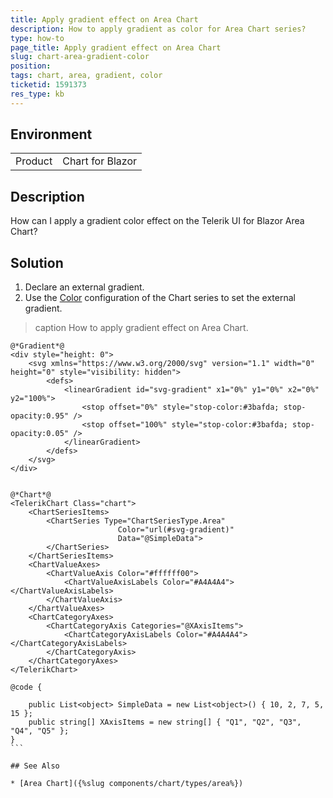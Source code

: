 ```yaml
---
title: Apply gradient effect on Area Chart
description: How to apply gradient as color for Area Chart series?
type: how-to
page_title: Apply gradient effect on Area Chart
slug: chart-area-gradient-color
position: 
tags: chart, area, gradient, color
ticketid: 1591373
res_type: kb
---
```


## Environment
<table>
	<tbody>
		<tr>
			<td>Product</td>
			<td>Chart for Blazor</td>
		</tr>
	</tbody>
</table>


## Description
How can I apply a gradient color effect on the Telerik UI for Blazor Area Chart?

## Solution

1. Declare an external gradient.
1. Use the [Color](https://docs.telerik.com/blazor-ui/components/chart/types/area#color) configuration of the Chart series to set the external gradient. 

>caption How to apply gradient effect on Area Chart.

````CSHTML
@*Gradient*@
<div style="height: 0">
    <svg xmlns="https://www.w3.org/2000/svg" version="1.1" width="0" height="0" style="visibility: hidden">
        <defs>
            <linearGradient id="svg-gradient" x1="0%" y1="0%" x2="0%" y2="100%">
                <stop offset="0%" style="stop-color:#3bafda; stop-opacity:0.95" />
                <stop offset="100%" style="stop-color:#3bafda; stop-opacity:0.05" />
            </linearGradient>
        </defs>
    </svg>
</div>


@*Chart*@
<TelerikChart Class="chart">
    <ChartSeriesItems>
        <ChartSeries Type="ChartSeriesType.Area"
                        Color="url(#svg-gradient)"
                        Data="@SimpleData">
        </ChartSeries>
    </ChartSeriesItems>
    <ChartValueAxes>
        <ChartValueAxis Color="#ffffff00">
            <ChartValueAxisLabels Color="#A4A4A4"></ChartValueAxisLabels>
        </ChartValueAxis>
    </ChartValueAxes>
    <ChartCategoryAxes>
        <ChartCategoryAxis Categories="@XAxisItems">
            <ChartCategoryAxisLabels Color="#A4A4A4"></ChartCategoryAxisLabels>
        </ChartCategoryAxis>
    </ChartCategoryAxes>
</TelerikChart>

@code {

    public List<object> SimpleData = new List<object>() { 10, 2, 7, 5, 15 };
    public string[] XAxisItems = new string[] { "Q1", "Q2", "Q3", "Q4", "Q5" };
}
```

## See Also

* [Area Chart]({%slug components/chart/types/area%})
